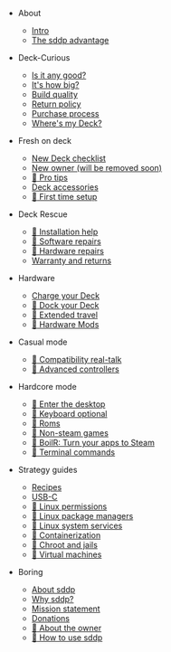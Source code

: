 - About

  - [Intro](intro.md)
  - [The sddp advantage](sddp/sddp_advantage.md)

- Deck-Curious

  - [Is it any good?](deck_curious/is_it_good.md)
  - [It's how big?](deck_curious/how_big.md)
  - [Build quality](deck_curious/build_quality.md)
  - [Return policy](deck_curious/return_policy.md)
  - [Purchase process](deck_curious/purchase_process.md)
  - [Where's my Deck?](deck_curious/wheres_my_deck.md)

- Fresh on deck

  - [New Deck checklist](fresh_on_deck/new_deck_checklist.md)
  - [New owner (will be removed soon)](fresh_on_deck/new-owner.md)
  - [:construction: Pro tips](fresh_on_deck/pro-tips.md)
  - [Deck accessories](hardware/accessories.md)
  - [:construction: First time setup]()

- Deck Rescue

  - [:construction: Installation help]()
  - [:construction: Software repairs]()
  - [:construction: Hardware repairs]()
  - [Warranty and returns](hardware/warranty.md)

- Hardware

  - [Charge your Deck](hardware/usbc.md)
  - [:construction: Dock your Deck](hardware/usbc.md)
  - [:construction: Extended travel]()
  - [:construction: Hardware Mods]()

- Casual mode

  - [:construction: Compatibility real-talk]()
  - [:construction: Advanced controllers]()

- Hardcore mode

  - [:construction: Enter the desktop]()
  - [:construction: Keyboard optional]()
  - [:construction: Roms]()
  - [:construction: Non-steam games]()
  - [:construction: BoilR: Turn your apps to Steam]()
  - [:construction: Terminal commands]()

- Strategy guides

  - [Recipes](strategy_guides/recipes.md)
  - [USB-C](hardware/usbc.md)
  - [:construction: Linux permissions]()
  - [:construction: Linux package managers]()
  - [:construction: Linux system services]()
  - [:construction: Containerization]()
  - [:construction: Chroot and jails]()
  - [:construction: Virtual machines]()

- Boring

  - [About sddp](sddp/about.md)
  - [Why sddp?](sddp/why.md)
  - [Mission statement](sddp/mission_statement.md)
  - [Donations](sddp/donations.md)
  - [:construction: About the owner]()
  - [:construction: How to use sddp]()

